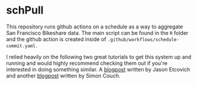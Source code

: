 # schPull

This repository runs github actions on a schedule as a way to aggregate San Francisco Bikeshare data. The main script can be found in the `R` folder and the github action is created inside of `.github/workflows/schedule-commit.yaml`.

I relied heavily on the following two great tutorials to get this system up and running and would highly recommend checking them out if you're interested in doing something similar. A [blogpost](https://jasonet.co/posts/scheduled-actions/) written by Jason Etcovich and another [blogpost](https://blog.simonpcouch.com/blog/r-github-actions-commit/) written by Simon Couch.
